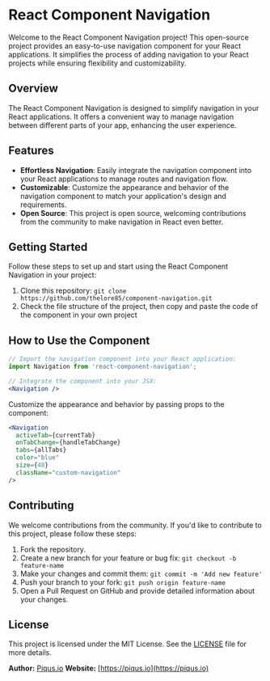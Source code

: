 # React Component Navigation

Welcome to the React Component Navigation project! This open-source project provides an easy-to-use navigation component for your React applications. It simplifies the process of adding navigation to your React projects while ensuring flexibility and customizability.

## Overview

The React Component Navigation is designed to simplify navigation in your React applications. It offers a convenient way to manage navigation between different parts of your app, enhancing the user experience.

## Features

- **Effortless Navigation**: Easily integrate the navigation component into your React applications to manage routes and navigation flow.
- **Customizable**: Customize the appearance and behavior of the navigation component to match your application's design and requirements.
- **Open Source**: This project is open source, welcoming contributions from the community to make navigation in React even better.

## Getting Started

Follow these steps to set up and start using the React Component Navigation in your project:

1. Clone this repository: `git clone https://github.com/thelore85/component-navigation.git`
2. Check the file structure of the project, then copy and paste the code of the component in your own project


## How to Use the Component

```jsx
// Import the navigation component into your React application:
import Navigation from 'react-component-navigation';

// Integrate the component into your JSX:
<Navigation />
```

Customize the appearance and behavior by passing props to the component:

```jsx
<Navigation
  activeTab={currentTab}
  onTabChange={handleTabChange}
  tabs={allTabs}
  color="blue"
  size={48}
  className="custom-navigation"
/>
```

## Contributing

We welcome contributions from the community. If you'd like to contribute to this project, please follow these steps:

1. Fork the repository.
2. Create a new branch for your feature or bug fix: `git checkout -b feature-name`
3. Make your changes and commit them: `git commit -m 'Add new feature'`
4. Push your branch to your fork: `git push origin feature-name`
5. Open a Pull Request on GitHub and provide detailed information about your changes.

## License

This project is licensed under the MIT License. See the [LICENSE](https://github.com/thelore85/component-navigation/blob/main/LICENSE) file for more details.

**Author:** [Piqus.io](https://piqus.io)
**Website:** [https://piqus.io](https://piqus.io)
